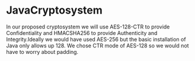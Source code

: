 # JavaCryptosystem
In our proposed cryptosystem we will use AES-128-CTR to provide Confidentiality and HMACSHA256 to provide Authenticity and Integrity.Ideally we would have used AES-256 but the basic installation of Java only allows up 128. We chose CTR mode of AES-128 so we would not have to worry about padding.
